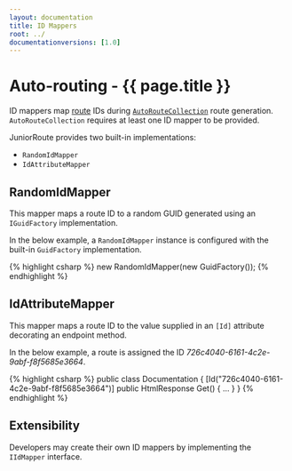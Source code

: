 ```yaml
---
layout: documentation
title: ID Mappers
root: ../
documentationversions: [1.0]
---
```

Auto-routing - {{ page.title }}
=
ID mappers map [route](routes.html) IDs during [```AutoRouteCollection```](autoroutecollection.html) route generation. ```AutoRouteCollection``` requires at least one ID mapper to be provided.

JuniorRoute provides two built-in implementations:
* ```RandomIdMapper```
* ```IdAttributeMapper```

RandomIdMapper
-
This mapper maps a route ID to a random GUID generated using an ```IGuidFactory``` implementation.

In the below example, a ```RandomIdMapper``` instance is configured with the built-in ```GuidFactory``` implementation.

{% highlight csharp %}
new RandomIdMapper(new GuidFactory());
{% endhighlight %}

IdAttributeMapper
-
This mapper maps a route ID to the value supplied in an ```[Id]``` attribute decorating an endpoint method.

In the below example, a route is assigned the ID *726c4040-6161-4c2e-9abf-f8f5685e3664*.

{% highlight csharp %}
public class Documentation
{
  [Id("726c4040-6161-4c2e-9abf-f8f5685e3664")]
  public HtmlResponse Get()
  {
    ...
  }
}
{% endhighlight %}

Extensibility
-
Developers may create their own ID mappers by implementing the ```IIdMapper``` interface.
